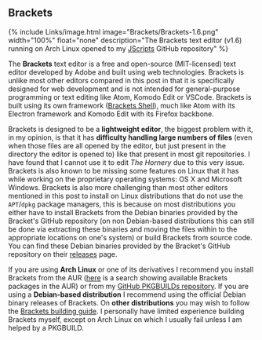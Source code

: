 
## Brackets
{% include Links/image.html image="Brackets/Brackets-1.6.png" width="100%" float="none" description="The Brackets text editor (v1.6) running on Arch Linux opened to my [JScripts][1] GitHub repository" %}

The **Brackets** text editor is a free and open-source (MIT-licensed) text editor developed by Adobe and built using web technologies. Brackets is unlike most other editors compared in this post in that it is specifically designed for web development and is not intended for general-purpose programming or text editing like Atom, Komodo Edit or VSCode. Brackets is built using its own framework ([Brackets Shell][2]), much like Atom with its Electron framework and Komodo Edit with its Firefox backbone.

Brackets is designed to be a **lightweight editor**, the biggest problem with it, in my opinion, is that it has **difficulty handling large numbers of files** (even when those files are all opened by the editor, but just present in the directory the editor is opened to) like that present in most git repositories. I have found that I cannot use it to edit *The Hornery* due to this very issue. Brackets is also known to be missing some features on Linux that it has while working on the proprietary operating systems: OS X and Microsoft Windows. Brackets is also more challenging than most other editors mentioned in this post to install on Linux distributions that do not use the `APT`/`dpkg` package managers, this is because on most distributions you either have to install Brackets from the Debian binaries provided by the Bracket's GitHub repository (on non Debian-based distributions this can still be done via extracting these binaries and moving the files within to the appropriate locations on one's system) or build Brackets from source code. You can find these Debian binaries provided by the Bracket's GitHub repository on their [releases][3] page.

If you are using **Arch Linux** or one of its derivatives I recommend you install Brackets from the AUR ([here][4] is a search showing available Brackets packages in the AUR) or from my [GitHub PKGBUILDs repository][5]. If you are using a **Debian-based distribution** I recommend using the official Debian binary releases of Brackets. On **other distributions** you may wish to follow the [Brackets building guide][6]. I personally have limited experience building Brackets myself, except on Arch Linux on which I usually fail unless I am helped by a PKGBUILD. 

[1]: https://github.com/fusion809/JScripts
[2]: https://github.com/adobe/brackets-shell
[3]: https://github.com/adobe/brackets/releases
[4]: https://aur.archlinux.org/packages/?O=0&SeB=n&K=brackets&outdated=&SB=n&SO=a&PP=50&do_Search=Go
[5]: https://github.com/fusion809/PKGBUILDs/tree/master/brackets
[6]: https://github.com/adobe/brackets/wiki/Building-Brackets-Releases
